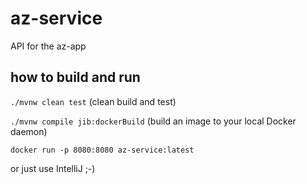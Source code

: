 # az-service
API for the az-app

## how to build and run

`./mvnw clean test` (clean build and test)

`./mvnw compile jib:dockerBuild` (build an image to your local Docker daemon)

`docker run -p 8080:8080 az-service:latest`

or just use IntelliJ ;-)
